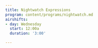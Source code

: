 ```yaml
---
title: Nightwatch Expressions
program: content/programs/nightwatch.md
airshifts:
- day: Wednesday
  start: 12:00a
  duration: '3:00'

---
```

